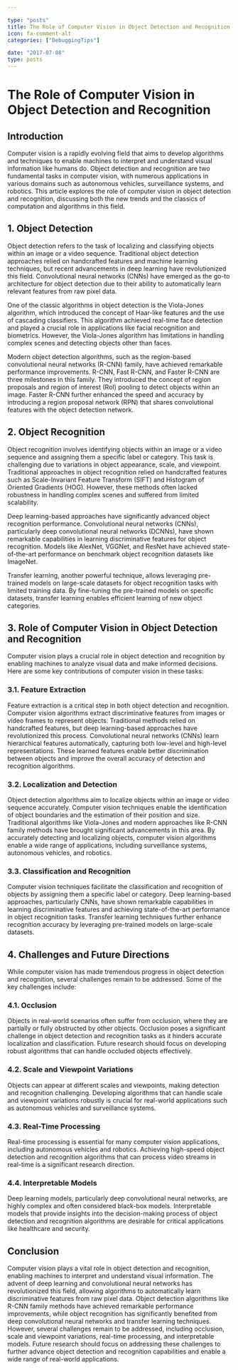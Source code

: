 ```yaml
---

type: "posts"
title: The Role of Computer Vision in Object Detection and Recognition
icon: fa-comment-alt
categories: ["DebuggingTips"]

date: "2017-07-08"
type: posts
---
```





# The Role of Computer Vision in Object Detection and Recognition

## Introduction

Computer vision is a rapidly evolving field that aims to develop algorithms and techniques to enable machines to interpret and understand visual information like humans do. Object detection and recognition are two fundamental tasks in computer vision, with numerous applications in various domains such as autonomous vehicles, surveillance systems, and robotics. This article explores the role of computer vision in object detection and recognition, discussing both the new trends and the classics of computation and algorithms in this field.

## 1. Object Detection

Object detection refers to the task of localizing and classifying objects within an image or a video sequence. Traditional object detection approaches relied on handcrafted features and machine learning techniques, but recent advancements in deep learning have revolutionized this field. Convolutional neural networks (CNNs) have emerged as the go-to architecture for object detection due to their ability to automatically learn relevant features from raw pixel data.

One of the classic algorithms in object detection is the Viola-Jones algorithm, which introduced the concept of Haar-like features and the use of cascading classifiers. This algorithm achieved real-time face detection and played a crucial role in applications like facial recognition and biometrics. However, the Viola-Jones algorithm has limitations in handling complex scenes and detecting objects other than faces.

Modern object detection algorithms, such as the region-based convolutional neural networks (R-CNN) family, have achieved remarkable performance improvements. R-CNN, Fast R-CNN, and Faster R-CNN are three milestones in this family. They introduced the concept of region proposals and region of interest (RoI) pooling to detect objects within an image. Faster R-CNN further enhanced the speed and accuracy by introducing a region proposal network (RPN) that shares convolutional features with the object detection network.

## 2. Object Recognition

Object recognition involves identifying objects within an image or a video sequence and assigning them a specific label or category. This task is challenging due to variations in object appearance, scale, and viewpoint. Traditional approaches in object recognition relied on handcrafted features such as Scale-Invariant Feature Transform (SIFT) and Histogram of Oriented Gradients (HOG). However, these methods often lacked robustness in handling complex scenes and suffered from limited scalability.

Deep learning-based approaches have significantly advanced object recognition performance. Convolutional neural networks (CNNs), particularly deep convolutional neural networks (DCNNs), have shown remarkable capabilities in learning discriminative features for object recognition. Models like AlexNet, VGGNet, and ResNet have achieved state-of-the-art performance on benchmark object recognition datasets like ImageNet.

Transfer learning, another powerful technique, allows leveraging pre-trained models on large-scale datasets for object recognition tasks with limited training data. By fine-tuning the pre-trained models on specific datasets, transfer learning enables efficient learning of new object categories.

## 3. Role of Computer Vision in Object Detection and Recognition

Computer vision plays a crucial role in object detection and recognition by enabling machines to analyze visual data and make informed decisions. Here are some key contributions of computer vision in these tasks:

### 3.1. Feature Extraction

Feature extraction is a critical step in both object detection and recognition. Computer vision algorithms extract discriminative features from images or video frames to represent objects. Traditional methods relied on handcrafted features, but deep learning-based approaches have revolutionized this process. Convolutional neural networks (CNNs) learn hierarchical features automatically, capturing both low-level and high-level representations. These learned features enable better discrimination between objects and improve the overall accuracy of detection and recognition algorithms.

### 3.2. Localization and Detection

Object detection algorithms aim to localize objects within an image or video sequence accurately. Computer vision techniques enable the identification of object boundaries and the estimation of their position and size. Traditional algorithms like Viola-Jones and modern approaches like R-CNN family methods have brought significant advancements in this area. By accurately detecting and localizing objects, computer vision algorithms enable a wide range of applications, including surveillance systems, autonomous vehicles, and robotics.

### 3.3. Classification and Recognition

Computer vision techniques facilitate the classification and recognition of objects by assigning them a specific label or category. Deep learning-based approaches, particularly CNNs, have shown remarkable capabilities in learning discriminative features and achieving state-of-the-art performance in object recognition tasks. Transfer learning techniques further enhance recognition accuracy by leveraging pre-trained models on large-scale datasets.

## 4. Challenges and Future Directions

While computer vision has made tremendous progress in object detection and recognition, several challenges remain to be addressed. Some of the key challenges include:

### 4.1. Occlusion

Objects in real-world scenarios often suffer from occlusion, where they are partially or fully obstructed by other objects. Occlusion poses a significant challenge in object detection and recognition tasks as it hinders accurate localization and classification. Future research should focus on developing robust algorithms that can handle occluded objects effectively.

### 4.2. Scale and Viewpoint Variations

Objects can appear at different scales and viewpoints, making detection and recognition challenging. Developing algorithms that can handle scale and viewpoint variations robustly is crucial for real-world applications such as autonomous vehicles and surveillance systems.

### 4.3. Real-Time Processing

Real-time processing is essential for many computer vision applications, including autonomous vehicles and robotics. Achieving high-speed object detection and recognition algorithms that can process video streams in real-time is a significant research direction.

### 4.4. Interpretable Models

Deep learning models, particularly deep convolutional neural networks, are highly complex and often considered black-box models. Interpretable models that provide insights into the decision-making process of object detection and recognition algorithms are desirable for critical applications like healthcare and security.

## Conclusion

Computer vision plays a vital role in object detection and recognition, enabling machines to interpret and understand visual information. The advent of deep learning and convolutional neural networks has revolutionized this field, allowing algorithms to automatically learn discriminative features from raw pixel data. Object detection algorithms like R-CNN family methods have achieved remarkable performance improvements, while object recognition has significantly benefited from deep convolutional neural networks and transfer learning techniques. However, several challenges remain to be addressed, including occlusion, scale and viewpoint variations, real-time processing, and interpretable models. Future research should focus on addressing these challenges to further advance object detection and recognition capabilities and enable a wide range of real-world applications.